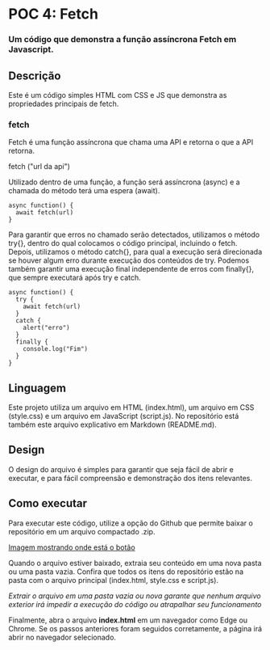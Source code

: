 # POC 4: Fetch
### Um código que demonstra a função assíncrona Fetch em Javascript.

## Descrição
Este é um código simples HTML com CSS e JS que demonstra as propriedades principais de fetch.

### fetch
Fetch é uma função assíncrona que chama uma API e retorna o que a API retorna.

fetch ("url da api")

Utilizado dentro de uma função, a função será assíncrona (async) e a chamada do método terá uma espera (await).

    async function() {
      await fetch(url)
    }

Para garantir que erros no chamado serão detectados, utilizamos o método try{}, dentro do qual colocamos o código principal, incluindo o fetch.
Depois, utilizamos o método catch{}, para qual a execução será direcionada se houver algum erro durante execução dos conteúdos de try.
Podemos também garantir uma execução final independente de erros com finally{}, que sempre executará após try e catch.

    async function() {
      try {
        await fetch(url)
      }
      catch {
        alert("erro")
      }
      finally {
        console.log("Fim")
      }
    }

## Linguagem
Este projeto utiliza um arquivo em HTML (index.html), um arquivo em CSS (style.css) e um arquivo em JavaScript (script.js). No repositório está também este arquivo explicativo em Markdown (README.md).

## Design
O design do arquivo é simples para garantir que seja fácil de abrir e executar, e para fácil compreensão e demonstração dos itens relevantes. 

## Como executar
Para executar este código, utilize a opção do Github que permite baixar o repositório em um arquivo compactado .zip.

[Imagem mostrando onde está o botão](https://prnt.sc/w8KYZsB4wUDH)

Quando o arquivo estiver baixado, extraia seu conteúdo em uma nova pasta ou uma pasta vazia. Confira que todos os itens do repositório estão na pasta com o arquivo principal (index.html, style.css e script.js).

*Extrair o arquivo em uma pasta vazia ou nova garante que nenhum arquivo exterior irá impedir a execução do código ou atrapalhar seu funcionamento*

Finalmente, abra o arquivo __index.html__ em um navegador como Edge ou Chrome. Se os passos anteriores foram seguidos corretamente, a página irá abrir no navegador selecionado.

